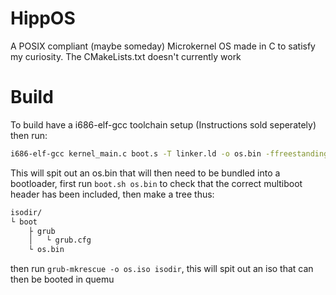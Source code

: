 HippOS
======

A POSIX compliant (maybe someday) Microkernel OS made in C to satisfy my curiosity.
The CMakeLists.txt doesn't currently work

Build
=====
To build have a i686-elf-gcc toolchain setup (Instructions sold seperately) then run:

```sh
i686-elf-gcc kernel_main.c boot.s -T linker.ld -o os.bin -ffreestanding -O2 -nostdlib -lgcc
```

This will spit out an os.bin that will then need to be bundled into a bootloader, first run `boot.sh os.bin` to check that the correct multiboot header has been included, then make a tree thus:

```sh
isodir/
└ boot
    ├ grub
    │   └ grub.cfg
    └ os.bin
```
then run `grub-mkrescue -o os.iso isodir`, this will spit out an iso that can then be booted in quemu
